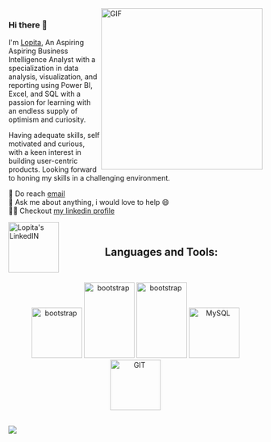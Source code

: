 
<!--
**suranjanachary/suranjanachary** is a ✨ _special_ ✨ repository because its `README.md` (this file) appears on your GitHub profile.

Here are some ideas to get you started:

- 🔭 I’m currently working on ...
- 🌱 I’m currently learning ...
- 👯 I’m looking to collaborate on ...
- 🤔 I’m looking for help with ...
- 💬 Ask me about ...
- 📫 How to reach me: ...
- 😄 Pronouns: ...
- ⚡ Fun fact: ...
-->
 <img align="right" alt="GIF" src="https://user-images.githubusercontent.com/75193540/156818786-1dc5df82-3864-4628-a77d-c34f8c6ceeeb.gif" width="320px" />

### Hi there 👋

I'm [Lopita](https://github.com/MLopita), An Aspiring Aspiring Business Intelligence Analyst with a specialization in data analysis, visualization, and reporting using Power BI, Excel, and SQL with a passion for learning with an endless supply of optimism and curiosity.


Having adequate skills, self motivated and
curious, with a keen interest in building user-centric products. Looking
forward to honing my skills in a challenging environment.<br/>


  💼 Do reach [email](mailto:lopitamishra2001@gmail.com) <br/>
  💬 Ask me about anything, i would love to help 😄 <br/>
  👨‍💻 Checkout [my linkedin profile](https://www.linkedin.com/in/lopita-mishra-096534191/) <br/>
  



<a href="https://www.linkedin.com/in/lopita-mishra-096534191/">
  <img align="left" alt="Lopita's LinkedIN" width="100px" src="https://cdn.icon-icons.com/icons2/2530/PNG/512/linkedin_button_icon_151847.png" />
</a>



<br />

<span><h2 align="center">Languages and Tools:</h2>
  <br>
  <p align="center">
      <img src="https://www.logo.wine/a/logo/Microsoft_Excel/Microsoft_Excel-Logo.wine.svg" alt="bootstrap" width="100" height="100"/>
      <img src="https://encrypted-tbn0.gstatic.com/images?q=tbn:ANd9GcQehluBNF3SKu2CBgVRJ9vNOEyMvCOaRoucy2ptwp0-OuPc7PltV-fbT2WIJOTnzPy1wEs&usqp=CAU" alt="bootstrap" width="100" height="150"/>
      <img src="https://cdn.worldvectorlogo.com/logos/python-3.svg" alt="bootstrap" width="100" height="150"/>
      <img src="https://www.svgrepo.com/show/354099/mysql.svg" alt="MySQL"  height="100"/>
      <img src="https://www.vectorlogo.zone/logos/git-scm/git-scm-icon.svg" alt="GIT" width="100" height="100" marginleft="15"/>
</p></span>


<br/>
  
 <img  src="https://raw.githubusercontent.com/Trilokia/Trilokia/379277808c61ef204768a61bbc5d25bc7798ccf1/bottom_header.svg" />

